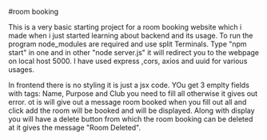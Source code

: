 #room booking

This is a very basic starting project for a room booking website which i made when i just started learning about backend and its usage.
To run the program node_modules are required and use split Terminals. Type "npm start" in one and in other "node server.js" it will redirect you to the webpage on local host 5000.
I have used express ,cors, axios and uuid for various usages.

In frontend there is no styling it is just a jsx code. YOu get 3 emplty fields with tags: Name, Purpose and Club you need to fill all otherwise it gives out error.
ot is will give out a message room booked
when you fill out all and click add the room will be booked and will be displayed.
Along with display you will have a delete button from which the room booking can be deleted at it gives the message "Room Deleted".

